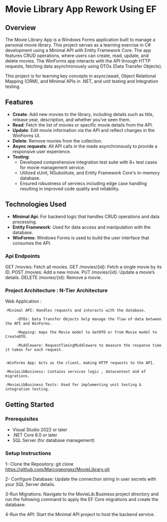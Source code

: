 # Movie Library App Rework Using EF

## Overview

The Movie Library App is a Windows Forms application built to manage a personal movie library. This project serves as a learning exercise in C# development using a Minimal API with Entity Framework Core. The app features CRUD operations, where users can create, read, update, and delete movies. The WinForms app interacts with the API through HTTP requests, fetching data asynchronously using DTOs (Data Transfer Objects).

This project is for learning key concepts in async/await, Object Relational Mapping (ORM), and Minimal APIs in .NET, and unit testing and Integration testing.

## Features

- **Create**: Add new movies to the library, including details such as title, release year, description, and whether you’ve seen them.
- **Read**: Fetch the list of movies or specific movie details from the API.
- **Update**: Edit movie information via the API and reflect changes in the WinForms UI.
- **Delete**: Remove movies from the collection.
- **Async requests**: All API calls in the  made asynchronously to provide a responsive user experience.
- **Testing**:
    - Developed comprehensive integration test suite with 8+ test cases for movie management service.
    - Utilized xUnit, NSubstitute, and Entity Framework Core's in-memory database.
    - Ensured robustness of serviecs including edge case handling resulting in improved code quality and reliability.

## Technologies Used

- **Minimal Api**: For backend logic that handles CRUD operations and data processing.
- **Entity Framework**: Used for data access and manipulation with the database.
- **WinForms**: Windows Forms is used to build the user interface that consumes the API.

### Api Endpoints
GET /movies: Fetch all movies.
GET /movies/{id}: Fetch a single movie by its ID.
POST /movies: Add a new movie.
PUT /movies/{id}: Update a movie’s details.
DELETE /movies/{id}: Remove a movie.

### Project Architecture : N-Tier Architecture 
Web Application :

    -Minimal API: Handles requests and interacts with the database.
      
         -DTOs: Data Transfer Objects help manage the flow of data between the API and WinForms.
         
         -Mapping: maps the Movie model to GetDTO or from Movie model to CreateDTO.
         
         -Middleware: RequestTimingMiddleware to measure the response time it takes for each request.
         
    
    -WinForms App: Acts as the client, making HTTP requests to the API.
    
    -MovieLibBusiness: Contains services logic , datacontext and ef migrations.
    
    -MovieLibBusiness Tests: Used for implementing unit testing & integration testing.

## Getting Started

### Prerequisites

- Visual Studio 2022 or later
- .NET Core 8.0 or later
- SQL Server (for database management)

### Setup Instructions

1- Clone the Repository:
    git clone https://github.com/Marcogeorgez/MovieLibrary.git
    
2- Configure Database: Update the connection string in user secrets with your SQL Server details.

3-Run Migrations: Navigate to the MovieLib.Business project directory and run the following command to apply the EF Core migrations and create the database:

4-Run the API: Start the Minimal API project to host the backend service.

